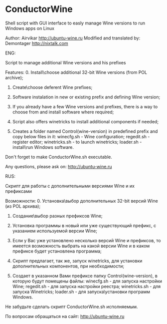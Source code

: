 ConductorWine
=============

Shell script with GUI interface to easly manage Wine versions to run Windows apps on Linux

Author: Airvikar http://ubuntu-wine.ru
Modified and translated by: Demontager http://nixtalk.com


ENG:

Script to manage additional Wine versions and his prefixes

Features: 
0. Install\choose additional 32-bit Wine versions (from POL archive);

1. Create\choose deferent Wine prefixes;

2. Software instalation in new or existing prefix and defining Wine version;
 
3. If you already have a few Wine versions and prefixes, there is a way to choose from and install software where required;

4. Script also offers winetricks to install additional components if needed; 

5. Creates a folder named Control(wine-version) in predefined prefix and copy below files in it:
winecfg.sh -  Wine configuration;
regedit.sh - register editor;
winetricks.sh -  to launch winetricks;
loader.sh - install\run Windows software.

Don't forget to make ConductorWine.sh executable.

Any questions, please ask on: http://ubuntu-wine.ru



RUS:


Скрипт для работы с дополнительными версиями Wine и их префиксами

Возможности: 
0. Установка\выбор дополнительных 32-bit версий Wine (из POL архива);

1. Создание\выбор разных префиксов Wine;

2. Установка программы в новый или уже существующий префикс, с указанием используемой версии Wine;
 
3. Если у Вас уже установлено несколько версий Wine и префиксов, то имеется возможность выбрать на какой версии Wine и в каком префиксе будет установлена программа;
 
4. Скрипт предлагает, так же, запуск winetricks, для установки дополнительных компонентов, при необходимости;
 
5. Создает в указанном Вами префиксе папку Control(wine-version), в которую будут помещены файлы: 
winecfg.sh - для запуска настройки Wine;
regedit.sh - для запуска настройки реестра;
winetricks.sh - для запуска Winetricks;
loader.sh - для запуска\установки программ Windows.

Не забудьте сделать скрипт ConductorWine.sh исполняемым.

По вопросам обращаться на сайт: http://ubuntu-wine.ru



